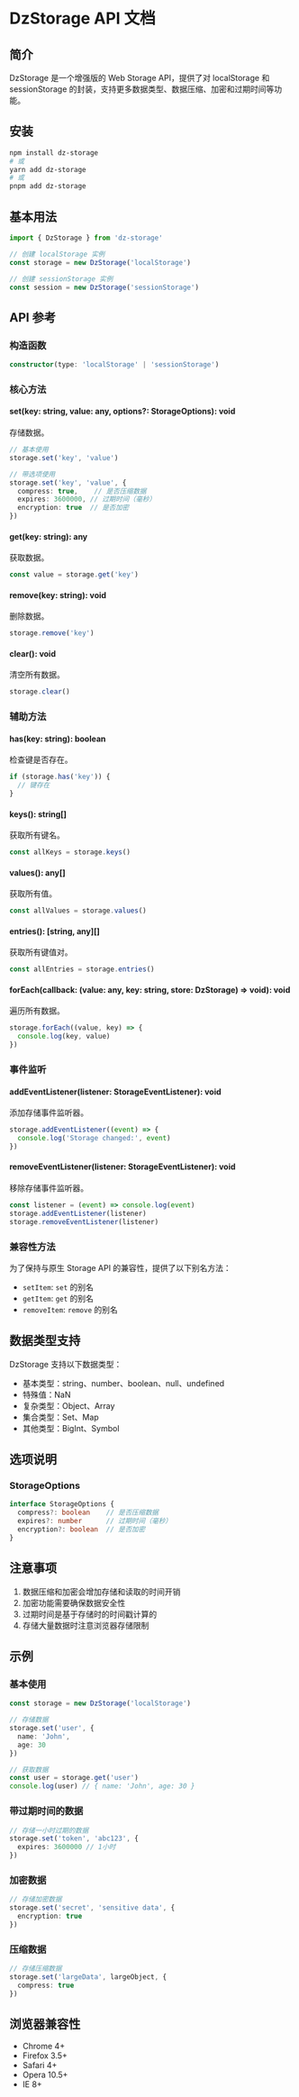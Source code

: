 # DzStorage API 文档

## 简介

DzStorage 是一个增强版的 Web Storage API，提供了对 localStorage 和 sessionStorage 的封装，支持更多数据类型、数据压缩、加密和过期时间等功能。

## 安装

```bash
npm install dz-storage
# 或
yarn add dz-storage
# 或
pnpm add dz-storage
```

## 基本用法

```typescript
import { DzStorage } from 'dz-storage'

// 创建 localStorage 实例
const storage = new DzStorage('localStorage')

// 创建 sessionStorage 实例
const session = new DzStorage('sessionStorage')
```

## API 参考

### 构造函数

```typescript
constructor(type: 'localStorage' | 'sessionStorage')
```

### 核心方法

#### set(key: string, value: any, options?: StorageOptions): void

存储数据。

```typescript
// 基本使用
storage.set('key', 'value')

// 带选项使用
storage.set('key', 'value', {
  compress: true,    // 是否压缩数据
  expires: 3600000, // 过期时间（毫秒）
  encryption: true  // 是否加密
})
```

#### get(key: string): any

获取数据。

```typescript
const value = storage.get('key')
```

#### remove(key: string): void

删除数据。

```typescript
storage.remove('key')
```

#### clear(): void

清空所有数据。

```typescript
storage.clear()
```

### 辅助方法

#### has(key: string): boolean

检查键是否存在。

```typescript
if (storage.has('key')) {
  // 键存在
}
```

#### keys(): string[]

获取所有键名。

```typescript
const allKeys = storage.keys()
```

#### values(): any[]

获取所有值。

```typescript
const allValues = storage.values()
```

#### entries(): [string, any][]

获取所有键值对。

```typescript
const allEntries = storage.entries()
```

#### forEach(callback: (value: any, key: string, store: DzStorage) => void): void

遍历所有数据。

```typescript
storage.forEach((value, key) => {
  console.log(key, value)
})
```

### 事件监听

#### addEventListener(listener: StorageEventListener): void

添加存储事件监听器。

```typescript
storage.addEventListener((event) => {
  console.log('Storage changed:', event)
})
```

#### removeEventListener(listener: StorageEventListener): void

移除存储事件监听器。

```typescript
const listener = (event) => console.log(event)
storage.addEventListener(listener)
storage.removeEventListener(listener)
```

### 兼容性方法

为了保持与原生 Storage API 的兼容性，提供了以下别名方法：

- `setItem`: `set` 的别名
- `getItem`: `get` 的别名
- `removeItem`: `remove` 的别名

## 数据类型支持

DzStorage 支持以下数据类型：

- 基本类型：string、number、boolean、null、undefined
- 特殊值：NaN
- 复杂类型：Object、Array
- 集合类型：Set、Map
- 其他类型：BigInt、Symbol

## 选项说明

### StorageOptions

```typescript
interface StorageOptions {
  compress?: boolean    // 是否压缩数据
  expires?: number      // 过期时间（毫秒）
  encryption?: boolean  // 是否加密
}
```

## 注意事项

1. 数据压缩和加密会增加存储和读取的时间开销
2. 加密功能需要确保数据安全性
3. 过期时间是基于存储时的时间戳计算的
4. 存储大量数据时注意浏览器存储限制

## 示例

### 基本使用

```typescript
const storage = new DzStorage('localStorage')

// 存储数据
storage.set('user', {
  name: 'John',
  age: 30
})

// 获取数据
const user = storage.get('user')
console.log(user) // { name: 'John', age: 30 }
```

### 带过期时间的数据

```typescript
// 存储一小时过期的数据
storage.set('token', 'abc123', {
  expires: 3600000 // 1小时
})
```

### 加密数据

```typescript
// 存储加密数据
storage.set('secret', 'sensitive data', {
  encryption: true
})
```

### 压缩数据

```typescript
// 存储压缩数据
storage.set('largeData', largeObject, {
  compress: true
})
```

## 浏览器兼容性

- Chrome 4+
- Firefox 3.5+
- Safari 4+
- Opera 10.5+
- IE 8+ 